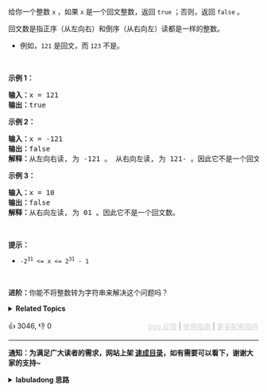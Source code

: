 <p>给你一个整数 <code>x</code> ，如果 <code>x</code> 是一个回文整数，返回 <code>true</code> ；否则，返回 <code>false</code> 。</p>

<p><span data-keyword="palindrome-integer">回文数</span>是指正序（从左向右）和倒序（从右向左）读都是一样的整数。</p>

<ul> 
 <li>例如，<code>121</code> 是回文，而 <code>123</code> 不是。</li> 
</ul>

<p>&nbsp;</p>

<p><strong>示例 1：</strong></p>

<pre>
<strong>输入：</strong>x = 121
<strong>输出：</strong>true
</pre>

<p><strong>示例&nbsp;2：</strong></p>

<pre>
<strong>输入：</strong>x = -121
<strong>输出：</strong>false
<strong>解释：</strong>从左向右读, 为 -121 。 从右向左读, 为 121- 。因此它不是一个回文数。
</pre>

<p><strong>示例 3：</strong></p>

<pre>
<strong>输入：</strong>x = 10
<strong>输出：</strong>false
<strong>解释：</strong>从右向左读, 为 01 。因此它不是一个回文数。
</pre>

<p>&nbsp;</p>

<p><strong>提示：</strong></p>

<ul> 
 <li><code>-2<sup>31</sup>&nbsp;&lt;= x &lt;= 2<sup>31</sup>&nbsp;- 1</code></li> 
</ul>

<p>&nbsp;</p>

<p><strong>进阶：</strong>你能不将整数转为字符串来解决这个问题吗？</p>

<details><summary><strong>Related Topics</strong></summary>数学</details><br>

<div>👍 3046, 👎 0<span style='float: right;'><span style='color: gray;'><a href='https://github.com/labuladong/fucking-algorithm/issues' target='_blank' style='color: lightgray;text-decoration: underline;'>bug 反馈</a> | <a href='https://labuladong.online/algo/fname.html?fname=jb插件简介' target='_blank' style='color: lightgray;text-decoration: underline;'>使用指南</a> | <a href='https://labuladong.online/algo/' target='_blank' style='color: lightgray;text-decoration: underline;'>更多配套插件</a></span></span></div>

<div id="labuladong"><hr>

**通知：为满足广大读者的需求，网站上架 [速成目录](https://labuladong.online/algo/intro/quick-learning-plan/)，如有需要可以看下，谢谢大家的支持~**

<details><summary><strong>labuladong 思路</strong></summary>


<div id="labuladong_solution_zh">

## 基本思路

如果让你判断回文串应该很简单，我在 [数组双指针技巧汇总](https://labuladong.online/algo/essential-technique/array-two-pointers-summary/) 中讲过。

操作数字没办法像操作字符串那么简单粗暴，但只要你要知道我在 [Rabin Karp 算法详解](https://labuladong.online/algo/practice-in-action/rabinkarp/) 中讲到的从最高位开始生成数字的技巧，就能轻松解决这个问题：

```java
String s = "8264";
int number = 0;
for (int i = 0; i < s.size(); i++) {
    // 将字符转化成数字
    number = 10 * number + (s[i] - '0');
    print(number);
}
// 打印输出：
// 8
// 82
// 826
// 8264
```

你**从后往前**把 `x` 的每一位拿出来，用这个技巧生成一个数字 `y`，如果 `y` 和 `x` 相等，则说明 `x` 是回文数字。

如何**从后往前**拿出一个数字的每一位？和 10 求余数就行了呗。看代码吧。

**详细题解**：
  - [【练习】数学技巧相关习题](https://labuladong.online/algo/problem-set/math-tricks/)

</div>





<div id="solution">

## 解法代码



<div class="tab-panel"><div class="tab-nav">
<button data-tab-item="cpp" class="tab-nav-button btn " data-tab-group="default" onclick="switchTab(this)">cpp🤖</button>

<button data-tab-item="python" class="tab-nav-button btn " data-tab-group="default" onclick="switchTab(this)">python🤖</button>

<button data-tab-item="java" class="tab-nav-button btn active" data-tab-group="default" onclick="switchTab(this)">java🟢</button>

<button data-tab-item="go" class="tab-nav-button btn " data-tab-group="default" onclick="switchTab(this)">go🤖</button>

<button data-tab-item="javascript" class="tab-nav-button btn " data-tab-group="default" onclick="switchTab(this)">javascript🤖</button>
</div><div class="tab-content">
<div data-tab-item="cpp" class="tab-item " data-tab-group="default"><div class="highlight">

```cpp
// 注意：cpp 代码由 chatGPT🤖 根据我的 java 代码翻译。
// 本代码的正确性已通过力扣验证，如有疑问，可以对照 java 代码查看。

class Solution {
public:
    bool isPalindrome(int x) {
        if (x < 0) {
            return false;
        }
        int temp = x;
        // y 是 x 翻转后的数字
        long long y = 0;
        while (temp > 0) {
            int last_num = temp % 10;
            temp = temp / 10;
            // 从最高位生成数字的技巧
            y = y * 10 + last_num;
        }
        return y == x;
    }
};
```

</div></div>

<div data-tab-item="python" class="tab-item " data-tab-group="default"><div class="highlight">

```python
# 注意：python 代码由 chatGPT🤖 根据我的 java 代码翻译。
# 本代码的正确性已通过力扣验证，如有疑问，可以对照 java 代码查看。

class Solution:
    def isPalindrome(self, x: int) -> bool:
        if x < 0:
            return False
        temp = x
        # y 是 x 翻转后的数字
        y = 0
        while temp > 0:
            last_num = temp % 10
            temp = temp // 10
            # 从最高位生成数字的技巧
            y = y * 10 + last_num
        return y == x
```

</div></div>

<div data-tab-item="java" class="tab-item active" data-tab-group="default"><div class="highlight">

```java
class Solution {
    public boolean isPalindrome(int x) {
        if (x < 0) {
            return false;
        }
        int temp = x;
        // y 是 x 翻转后的数字
        int y = 0;
        while (temp > 0) {
            int last_num = temp % 10;
            temp = temp / 10;
            // 从最高位生成数字的技巧
            y = y * 10 + last_num;
        }
        return y == x;
    }
}
```

</div></div>

<div data-tab-item="go" class="tab-item " data-tab-group="default"><div class="highlight">

```go
// 注意：go 代码由 chatGPT🤖 根据我的 java 代码翻译。
// 本代码的正确性已通过力扣验证，如有疑问，可以对照 java 代码查看。

func isPalindrome(x int) bool {
    if x < 0 {
        return false
    }
    temp := x
    // y 是 x 翻转后的数字
    y := 0
    for temp > 0 {
        lastNum := temp % 10
        temp = temp / 10
        // 从最高位生成数字的技巧
        y = y * 10 + lastNum
    }
    return y == x
}
```

</div></div>

<div data-tab-item="javascript" class="tab-item " data-tab-group="default"><div class="highlight">

```javascript
// 注意：javascript 代码由 chatGPT🤖 根据我的 java 代码翻译。
// 本代码的正确性已通过力扣验证，如有疑问，可以对照 java 代码查看。

var isPalindrome = function(x) {
    if (x < 0) {
        return false;
    }
    let temp = x;
    // y 是 x 翻转后的数字
    let y = 0;
    while (temp > 0) {
        let last_num = temp % 10;
        temp = Math.floor(temp / 10);
        // 从最高位生成数字的技巧
        y = y * 10 + last_num;
    }
    return y === x;
};
```

</div></div>
</div></div>

<hr /><details open hint-container details><summary style="font-size: medium"><strong>👾👾 算法可视化 👾👾</strong></summary><div id="data_palindrome-number"  category="leetcode" ></div><div class="resizable aspect-ratio-container" style="height: 100%;">
<div id="iframe_palindrome-number"></div></div>
</details><hr /><br />

</div>
</details>
</div>

